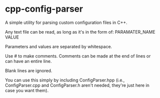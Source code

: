 # cpp-config-parser

A simple utility for parsing custom configuration files in C++.

Any text file can be read, as long as it's in the form of:
PARAMATER_NAME VALUE

Parameters and values are separated by whitespace.

Use # to make comments. Comments can be made at the end of lines or can have an entire line.

Blank lines are ignored.

You can use this simply by including ConfigParser.hpp (i.e., ConfigParser.cpp and ConfigParser.h aren't needed, they're just here in case you want them).
